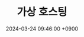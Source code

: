 ---
layout: post
title:  "가상 호스팅"
date:   2024-03-24 09:46:00 +0900
categories: 이론&nbsp;-&nbsp;웹
published: false
---